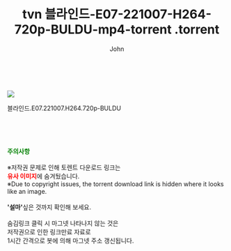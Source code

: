﻿---
layout: post
title:  "                   tvn 블라인드-E07-221007-H264-720p-BULDU-mp4-torrent                .torrent"
author: John
categories: [ 드라마 ]
tags: [  ]
image: https://torrentrj57.com/uploadfile/full/acc3f6888149d59f1c9da4ab6599e99a20de3079.jpg 
description: "                   tvn 블라인드-E07-221007-H264-720p-BULDU-mp4-torrent                 torrent 정보 공유"
toc: true
toc_sticky: true
---

<br>
<p><img src="https://torrentrj57.com/uploadfile/full/acc3f6888149d59f1c9da4ab6599e99a20de3079.jpg"/></p>
 블라인드.E07.221007.H264.720p-BULDU  
    
<br><br><br>
<p data-ke-size="size16"><b><span style="color: green;">주의사항</span></b><br /><br />※저작권 문제로 인해 토렌트 다운로드 링크는<br /><b><span style="color: red;">유사 이미지</span></b>에 숨겨뒀습니다.<br />※Due to copyright issues, the torrent download link is hidden where it looks like an image.<br /><br /><b>'설마'</b>싶은 것까지 확인해 보세요.<br /><br />숨김링크 클릭 시 마그넷 나타나지 않는 것은<br />저작권으로 인한 링크만료 자료로<br />1시간 간격으로 봇에 의해 마그넷 주소 갱신됩니다.</p>
